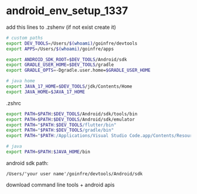 # android_env_setup_1337

add this lines to .zshenv (if not exist create it)
```zsh
# custom paths
export DEV_TOOLS=/Users/$(whoami)/goinfre/devtools
export APPS=/Users/$(whoami)/goinfre/apps

export ANDROID_SDK_ROOT=$DEV_TOOLS/Android/sdk
export GRADLE_USER_HOME=$DEV_TOOLS/gradle
export GRADLE_OPTS=-Dgradle.user.home=$GRADLE_USER_HOME

# java home
export JAVA_17_HOME=$DEV_TOOLS/jdk/Contents/Home
export JAVA_HOME=$JAVA_17_HOME
```

.zshrc
```zsh
export PATH=$PATH:$DEV_TOOLS/Android/sdk/tools/bin
export PATH=$PATH:$DEV_TOOLS/Android/sdk/emulator
export PATH="$PATH:$DEV_TOOLS/flutter/bin"
export PATH="$PATH:$DEV_TOOLS/gradle/bin"
export PATH="$PATH:/Applications/Visual Studio Code.app/Contents/Resources/app/bin"

# java
export PATH=$PATH:$JAVA_HOME/bin
```

android sdk path:
```
/Users/'your user name'/goinfre/devtools/Android/sdk
```
download command line tools + android apis
